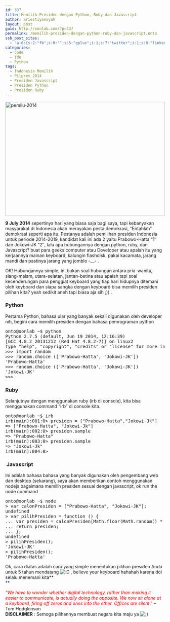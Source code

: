 ```yaml
---
id: 337
title: Memilih Presiden dengan Python, Ruby dan Javascript
author: ariestiyansyah
layout: post
guid: http://oonlab.com/?p=337
permalink: /memilih-presiden-dengan-python-ruby-dan-javascript.onto
ssb_post_sites:
  - 'a:6:{s:2:"fb";s:0:"";s:5:"gplus";i:1;s:7:"twitter";i:1;s:8:"linkedin";i:1;s:9:"pineterst";N;s:6:"reddit";N;}'
categories:
  - Code
  - Ide
  - Python
tags:
  - Indonesia Memilih
  - Pilpres 2014
  - Presiden Javascript
  - Presiden Python
  - Presiden Ruby
---
```

[<img class="aligncenter size-full wp-image-340" src="http://oonlab.com/wp-content/uploads/2014/07/pemilu-2014.jpg" alt="pemilu-2014" width="504" height="360" />][1]

**9 July 2014** sepertinya hari yang biasa saja bagi saya, tapi kebanyakan masyarakat di Indonesia akan merayakan pesta demokrasi, &#8220;Entahlah&#8221; demokrasi seperti apa itu. Pestanya adalah pemilihan presiden Indonesia untuk periode 2014-2019, kandidat kali ini ada 2 yaitu Prabowo-Hatta &#8220;1&#8243; dan Jokowi-JK &#8220;2&#8243;, lalu apa hubungannya dengan python, ruby, dan Javascript? buat para geeks computer atau Developer atau apalah itu yang kerjaannya mainan keyboard, kalungin flashdisk, pakai kacamata, jarang mandi dan pastinya jarang yang jomblo -__- .

OK! Hubungannya simple, ini bukan soal hubungan antara pria-wanita, siang-malam, utara-selatan, jantan-betina atau apalah tapi soal kecenderungan para penggiat keyboard yang tiap hari hidupnya ditemani oleh keyboard dan siapa sangka dengan keyboard bisa memilih presiden pilihan kita? yeah sedikit aneh tapi biasa aja sih ;)) .

### Python

Pertama Python, bahasa ular yang banyak sekali digunakan oleh developer nih, begini cara memilih presiden dengan bahasa pemrograman python

<pre class="lang:default decode:true ">onto@oonlab ~$ python
Python 2.7.5 (default, Jun 19 2014, 12:16:39) 
[GCC 4.8.2 20131212 (Red Hat 4.8.2-7)] on linux2
Type "help", "copyright", "credits" or "license" for more information.
&gt;&gt;&gt; import random
&gt;&gt;&gt; random.choice (['Prabowo-Hatta', 'Jokowi-JK'])
'Prabowo-Hatta'
&gt;&gt;&gt; random.choice (['Prabowo-Hatta', 'Jokowi-JK'])
'Jokowi-JK'
&gt;&gt;&gt; 
</pre>

### Ruby

Selanjutnya dengan menggunakan ruby (irb di console), kita bisa menggunakan command &#8220;irb&#8221; di console kita.

<pre class="lang:default decode:true ">onto@oonlab ~$ irb
irb(main):001:0&gt; presiden = ["Prabowo-Hatta","Jokowi-Jk"]
=&gt; ["Prabowo-Hatta", "Jokowi-Jk"]
irb(main):002:0&gt; presiden.sample
=&gt; "Prabowo-Hatta"
irb(main):003:0&gt; presiden.sample
=&gt; "Jokowi-Jk"
irb(main):004:0&gt;</pre>

###  Javascript

Ini adalah bahasa bahasa yang banyak digunakan oleh pengembang web dan desktop (sekarang), saya akan memberikan contoh menggunakan nodejs bagaimana memilih presiden sesuai dengan javascript, ok run the node command

<pre class="lang:default decode:true ">onto@oonlab ~$ node
&gt; var calonPresiden = ["Prabowo-Hatta", "Jokowi-JK"];
undefined
&gt; var pilihPresiden = function () {
... var presiden = calonPresiden[Math.floor(Math.random() * 2)];
... return presiden;
... };
undefined
&gt; pilihPresiden();
'Jokowi-JK'
&gt; pilihPresiden();
'Prabowo-Hatta'</pre>

Ok, cara diatas adalah cara yang simple menentukan pilihan presiden Anda untuk 5 tahun mendatang <img src="https://oonlab.com/wp-includes/images/smilies/icon_biggrin.gif" alt=":D" class="wp-smiley" /> , believe your keyboard hahahah karena doi selalu menemani kita**  
**

<div class="copy-paste-block">
  <span style="color: #ff0000;"><em><span class="bqQuoteLink">&#8220;We have to wonder whether digital technology, rather than making it easier to communicate, is actually doing the opposite. We now sit alone at a keyboard, firing off zeros and ones into the ether. Offices are silent</span></em>.&#8221;</span> &#8211; Tom Hodgkinson
</div>

<div class="copy-paste-block">
</div>

<div class="copy-paste-block">
  <strong>DISCLAIMER</strong> : Semoga pilihannya membuat negara kita maju ya <img src="https://oonlab.com/wp-includes/images/smilies/icon_wink.gif" alt=";)" class="wp-smiley" />
</div>

&nbsp;

&nbsp;

 [1]: http://oonlab.com/wp-content/uploads/2014/07/pemilu-2014.jpg